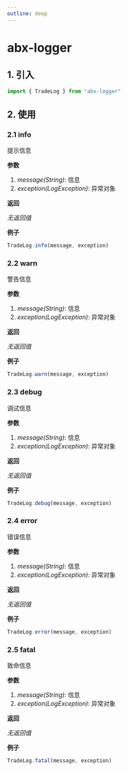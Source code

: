 ```yaml
---
outline: deep
---
```

# abx-logger

## 1. 引入
```javascript
import { TradeLog } from "abx-logger"
```
## 2. 使用
### 2.1 info
提示信息

**参数**

  1. *message(String)*: 信息
  2. *exception(LogException)*: 异常对象

**返回**

  *无返回值*

**例子**

```javascript
TradeLog.info(message, exception)
```

### 2.2 warn
警告信息

**参数**

  1. *message(String)*: 信息
  2. *exception(LogException)*: 异常对象

**返回**

  *无返回值*

**例子**

```javascript
TradeLog.warn(message, exception)
```

### 2.3 debug
调试信息

**参数**

  1. *message(String)*: 信息
  2. *exception(LogException)*: 异常对象

**返回**

  *无返回值*

**例子**

```javascript
TradeLog.debug(message, exception)
```

### 2.4 error
错误信息

**参数**

  1. *message(String)*: 信息
  2. *exception(LogException)*: 异常对象

**返回**

  *无返回值*

**例子**

```javascript
TradeLog.error(message, exception)
```

### 2.5 fatal
致命信息

**参数**

  1. *message(String)*: 信息
  2. *exception(LogException)*: 异常对象

**返回**

  *无返回值*

**例子**

```javascript
TradeLog.fatal(message, exception)
```

